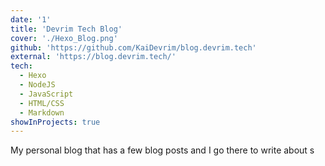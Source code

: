 ```yaml
---
date: '1'
title: 'Devrim Tech Blog'
cover: './Hexo_Blog.png'
github: 'https://github.com/KaiDevrim/blog.devrim.tech'
external: 'https://blog.devrim.tech/'
tech:
  - Hexo
  - NodeJS
  - JavaScript
  - HTML/CSS
  - Markdown
showInProjects: true
---
```


My personal blog that has a few blog posts and I go there to write about s

